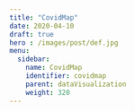```yaml
---
title: "CovidMap"
date: 2020-04-10
draft: true
hero : /images/post/def.jpg
menu:
  sidebar:
    name: CovidMap
    identifier: covidmap
    parent: dataVisualization
    weight: 320
---
```


